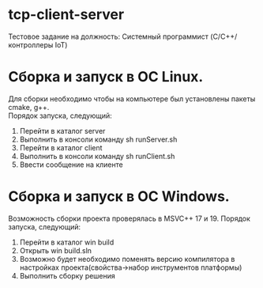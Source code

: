 # tcp-client-server
Тестовое задание на должность: Системный программист (C/С++/контроллеры IoT)
# Сборка и запуск в ОС Linux.
Для сборки необходимо чтобы на компьютере был установлены пакеты cmake, g++.  
Порядок запуска, следующий:
1.	Перейти в каталог server
2.	Выполнить в консоли команду sh runServer.sh
3.	Перейти в каталог client
4.	Выполнить в консоли команду sh runClient.sh
5.	Ввести сообщение на клиенте
# Сборка и запуск в ОС Windows.
Возможность сборки проекта проверялась в MSVC++ 17 и 19.
Порядок запуска, следующий:
1.	Перейти в каталог win build
2.	Открыть win build.sln
3.	Возможно будет необходимо поменять версию компилятора в настройках проекта(свойства->набор инструментов платформы) 
4. 	Выполнить сборку решения
